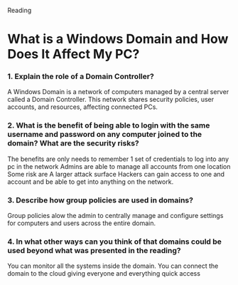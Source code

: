 Reading
# What is a Windows Domain and How Does It Affect My PC?

### 1. Explain the role of a Domain Controller?
A Windows Domain is a network of computers managed by a central server called a Domain Controller. 
This network shares security policies, user accounts, and resources, affecting connected PCs.
### 2. What is the benefit of being able to login with the same username and password on any computer joined to the domain? What are the security risks?
The benefits are 
only needs to remember 1 set of credentials to log into any pc in the network
Admins are able to manage all accounts from one location
Some risk are 
A larger attack surface 
Hackers can gain access to one and account and be able to get into anything on the network.

### 3. Describe how group policies are used in domains?
Group policies alow the admin to centrally manage and configure settings for computers and users  across the entire domain. 
### 4. In what other ways can you think of that domains could be used beyond what was presented in the reading?
You can monitor all the systems inside the domain.
You can connect the domain to the cloud giving everyone and everything quick access 
